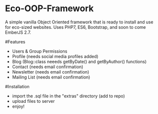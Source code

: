 # Eco-OOP-Framework
A simple vanilla Object Oriented framework that is ready to install and use for eco-sized websites. Uses PHP7, ES6, Bootstrap, and soon to come EmberJS 2.7.

#Features
- Users & Group Permissions
- Profile (needs social media profiles added)
- Blog (Blog::class neeeds getByDate() and getByAuthor() functions)
- Contact (needs email confirmation)
- Newsletter (needs email confirmation)
- Mailing List (needs email confirmation)

#Installation
- import the .sql file in the "extras" directory (add to repo)
- upload files to server
- enjoy!
